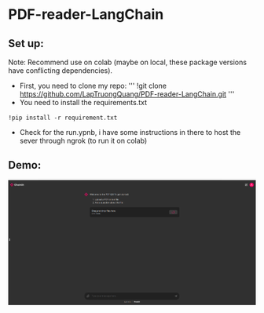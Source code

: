 # PDF-reader-LangChain


## Set up:
Note: Recommend use on colab (maybe on local, these package versions have conflicting dependencies).
- First, you need to clone my repo:
'''
!git clone https://github.com/LapTruongQuang/PDF-reader-LangChain.git
'''
- You need to install the requirements.txt
```
!pip install -r requirement.txt
```
- Check for the run.ypnb, i have some instructions in there to host the sever through ngrok (to run it on colab)

## Demo:
![Demo](./images/demo.png)


